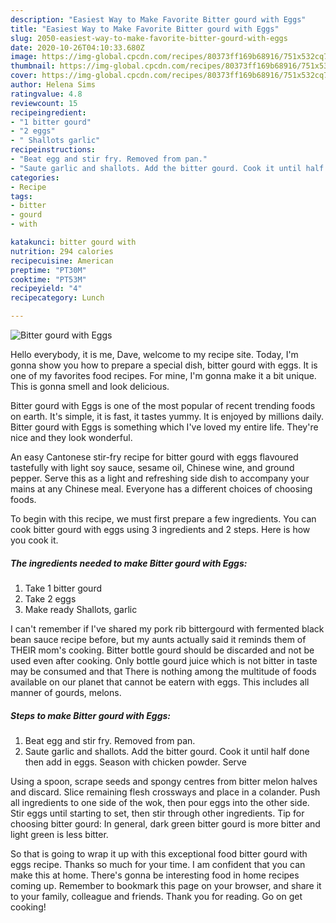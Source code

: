 ```yaml
---
description: "Easiest Way to Make Favorite Bitter gourd with Eggs"
title: "Easiest Way to Make Favorite Bitter gourd with Eggs"
slug: 2050-easiest-way-to-make-favorite-bitter-gourd-with-eggs
date: 2020-10-26T04:10:33.680Z
image: https://img-global.cpcdn.com/recipes/80373ff169b68916/751x532cq70/bitter-gourd-with-eggs-recipe-main-photo.jpg
thumbnail: https://img-global.cpcdn.com/recipes/80373ff169b68916/751x532cq70/bitter-gourd-with-eggs-recipe-main-photo.jpg
cover: https://img-global.cpcdn.com/recipes/80373ff169b68916/751x532cq70/bitter-gourd-with-eggs-recipe-main-photo.jpg
author: Helena Sims
ratingvalue: 4.8
reviewcount: 15
recipeingredient:
- "1 bitter gourd"
- "2 eggs"
- " Shallots garlic"
recipeinstructions:
- "Beat egg and stir fry. Removed from pan."
- "Saute garlic and shallots. Add the bitter gourd. Cook it until half done then add in eggs. Season with chicken powder. Serve"
categories:
- Recipe
tags:
- bitter
- gourd
- with

katakunci: bitter gourd with 
nutrition: 294 calories
recipecuisine: American
preptime: "PT30M"
cooktime: "PT53M"
recipeyield: "4"
recipecategory: Lunch

---
```



![Bitter gourd with Eggs](https://img-global.cpcdn.com/recipes/80373ff169b68916/751x532cq70/bitter-gourd-with-eggs-recipe-main-photo.jpg)

Hello everybody, it is me, Dave, welcome to my recipe site. Today, I'm gonna show you how to prepare a special dish, bitter gourd with eggs. It is one of my favorites food recipes. For mine, I'm gonna make it a bit unique. This is gonna smell and look delicious.

Bitter gourd with Eggs is one of the most popular of recent trending foods on earth. It's simple, it is fast, it tastes yummy. It is enjoyed by millions daily. Bitter gourd with Eggs is something which I've loved my entire life. They're nice and they look wonderful.

An easy Cantonese stir-fry recipe for bitter gourd with eggs flavoured tastefully with light soy sauce, sesame oil, Chinese wine, and ground pepper. Serve this as a light and refreshing side dish to accompany your mains at any Chinese meal. Everyone has a different choices of choosing foods.


To begin with this recipe, we must first prepare a few ingredients. You can cook bitter gourd with eggs using 3 ingredients and 2 steps. Here is how you cook it.

<!--inarticleads1-->

##### The ingredients needed to make Bitter gourd with Eggs:

1. Take 1 bitter gourd
1. Take 2 eggs
1. Make ready  Shallots, garlic


I can&#39;t remember if I&#39;ve shared my pork rib bittergourd with fermented black bean sauce recipe before, but my aunts actually said it reminds them of THEIR mom&#39;s cooking. Bitter bottle gourd should be discarded and not be used even after cooking. Only bottle gourd juice which is not bitter in taste may be consumed and that There is nothing among the multitude of foods available on our planet that cannot be eatern with eggs. This includes all manner of gourds, melons. 

<!--inarticleads2-->

##### Steps to make Bitter gourd with Eggs:

1. Beat egg and stir fry. Removed from pan.
1. Saute garlic and shallots. Add the bitter gourd. Cook it until half done then add in eggs. Season with chicken powder. Serve


Using a spoon, scrape seeds and spongy centres from bitter melon halves and discard. Slice remaining flesh crossways and place in a colander. Push all ingredients to one side of the wok, then pour eggs into the other side. Stir eggs until starting to set, then stir through other ingredients. Tip for choosing bitter gourd: In general, dark green bitter gourd is more bitter and light green is less bitter. 

So that is going to wrap it up with this exceptional food bitter gourd with eggs recipe. Thanks so much for your time. I am confident that you can make this at home. There's gonna be interesting food in home recipes coming up. Remember to bookmark this page on your browser, and share it to your family, colleague and friends. Thank you for reading. Go on get cooking!

